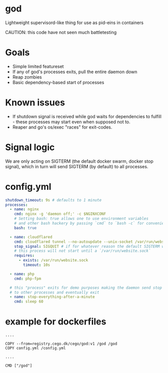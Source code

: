 # god

Lightweight supervisord-like thing for use as pid-eins in containers

CAUTION: this code have not seen much battletesting

# Goals

* Simple limited featureset
* If any of god's processes exits, pull the entire daemon down
* Reap zombies
* Basic dependency-based start of processes

# Known issues

* If shutdown signal is received while god waits for dependencies to fulfill - these processes may start even when supposed not to.
* Reaper and go's os/exec "races" for exit-codes. 

# Signal logic

We are only acting on SIGTERM (the default docker swarm, docker stop signal), which in turn will 
send SIGTERM (by default) to all processes.  

# config.yml

```yaml
shutdown_timeout: 9s # defaults to 1 minute
processes:
  - name: nginx
    cmd: nginx -g 'daemon off;' -c $NGINXCONF
    # Setting bash: true allows one to use environment variables
    # and other bash hackery by passing `cmd` to `bash -c` for convenience
    bash: true

  - name: cloudflared
    cmd: cloudflared tunnel --no-autoupdate --unix-socket /var/run/website.sock
    stop_signal: SIGQUIT # if for whatever reason the default SIGTERM wont do 
    # this process will not start until a `/var/run/website.sock` 
    requires:
      - exists: /var/run/website.sock
        timeout: 10s

  - name: php
    cmd: php-fpm

  # this "process" exits for demo purposes making the daemon send stop signals
  # to other processes and eventually exit
  - name: stop-everything-after-a-minute
    cmd: sleep 60
```

# example for dockerfiles


```
.... 

COPY --from=registry.cego.dk/cego/god:v1 /god /god
COPY config.yml /config.yml

....

CMD ["/god"]
```

